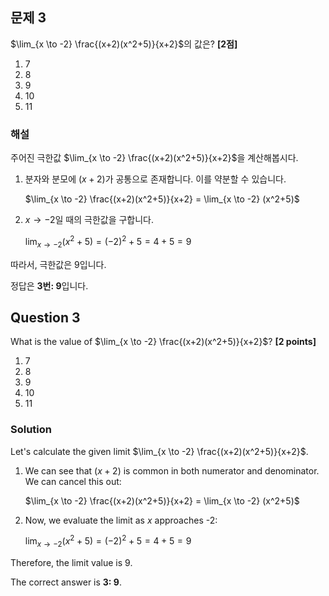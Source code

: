 

## 문제 3
$\lim_{x \to -2} \frac{(x+2)(x^2+5)}{x+2}$의 값은? **[2점]**

1. 7
2. 8
3. 9
4. 10
5. 11

### 해설
주어진 극한값 $\lim_{x \to -2} \frac{(x+2)(x^2+5)}{x+2}$을 계산해봅시다.

1. 분자와 분모에 $(x+2)$가 공통으로 존재합니다. 이를 약분할 수 있습니다.
   
   $\lim_{x \to -2} \frac{(x+2)(x^2+5)}{x+2} = \lim_{x \to -2} (x^2+5)$

2. $x \to -2$일 때의 극한값을 구합니다.
   
   $\lim_{x \to -2} (x^2+5) = (-2)^2 + 5 = 4 + 5 = 9$

따라서, 극한값은 9입니다.

정답은 **3번: 9**입니다.

## Question 3
What is the value of $\lim_{x \to -2} \frac{(x+2)(x^2+5)}{x+2}$? **[2 points]**

1. 7
2. 8
3. 9
4. 10
5. 11

### Solution
Let's calculate the given limit $\lim_{x \to -2} \frac{(x+2)(x^2+5)}{x+2}$.

1. We can see that $(x+2)$ is common in both numerator and denominator. We can cancel this out:
   
   $\lim_{x \to -2} \frac{(x+2)(x^2+5)}{x+2} = \lim_{x \to -2} (x^2+5)$

2. Now, we evaluate the limit as $x$ approaches -2:
   
   $\lim_{x \to -2} (x^2+5) = (-2)^2 + 5 = 4 + 5 = 9$

Therefore, the limit value is 9.

The correct answer is **3: 9**.
